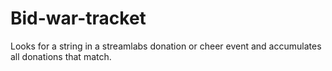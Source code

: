 # Bid-war-tracket
Looks for a string in a streamlabs donation or cheer event and accumulates all donations that match.
